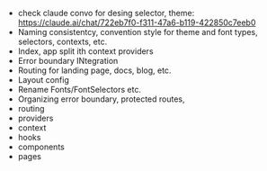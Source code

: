 - check claude convo for desing selector, theme: https://claude.ai/chat/722eb7f0-f311-47a6-b119-422850c7eeb0
- Naming consistentcy, convention style for theme and font types, selectors, contexts, etc.
- Index, app split ith context providers
- Error boundary INtegration
- Routing for landing page, docs, blog, etc.
- Layout config
- Rename Fonts/FontSelectors etc. 
- Organizing error boundary, protected routes,
- routing
- providers
- context
- hooks
- components
- pages